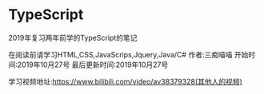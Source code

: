 # TypeScript
2019年复习两年前学的TypeScript的笔记

在阅读前请学习HTML,CSS,JavaScrips,Jquery,Java/C#
作者:三痴喵喵
开始时间:2019年10月27号
最后更新时间:2019年10月27号
    
学习视频地址:https://www.bilibili.com/video/av38379328(其他人的视频)

